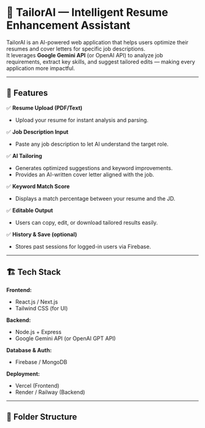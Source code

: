 # 🧠 TailorAI — Intelligent Resume Enhancement Assistant

TailorAI is an AI-powered web application that helps users optimize their resumes and cover letters for specific job descriptions.  
It leverages **Google Gemini API** (or OpenAI API) to analyze job requirements, extract key skills, and suggest tailored edits — making every application more impactful.

---

## 🚀 Features

✅ **Resume Upload (PDF/Text)**
- Upload your resume for instant analysis and parsing.  

✅ **Job Description Input**
- Paste any job description to let AI understand the target role.  

✅ **AI Tailoring**
- Generates optimized suggestions and keyword improvements.  
- Provides an AI-written cover letter aligned with the job.  

✅ **Keyword Match Score**
- Displays a match percentage between your resume and the JD.  

✅ **Editable Output**
- Users can copy, edit, or download tailored results easily.  

✅ **History & Save (optional)**
- Stores past sessions for logged-in users via Firebase.

---

## 🏗️ Tech Stack

**Frontend:**  
- React.js / Next.js  
- Tailwind CSS (for UI)  

**Backend:**  
- Node.js + Express  
- Google Gemini API (or OpenAI GPT API)  

**Database & Auth:**  
- Firebase / MongoDB  

**Deployment:**  
- Vercel (Frontend)  
- Render / Railway (Backend)

---

## 📁 Folder Structure

